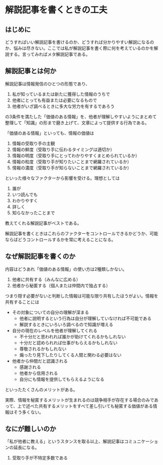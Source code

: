 # 解説記事を書くときの工夫

## はじめに

どうすればいい解説記事を書けるのか、どうすれば分かりやすい解説になるのか、悩みは尽きない。ここでは私が解説記事を書く際に何を考えているのかを解説する。言ってみればメタ解説記事である。

## 解説記事とは何か

解説記事は情報発信のひとつの形態であり、

1. 私が知っているまたは新たに獲得した情報のうちで
2. 他者にとっても有益または必要になるもので
3. 他者がいざ調べるときに多大な労力を有するであろう

の3条件を満たした「価値のある情報」を、他者が理解しやすいようにまとめて整理して「知識」の形まで磨き上げて、文章によって提供する行為である。

「価値のある情報」といっても、情報の価値は

1. 情報の受取り手の主観
2. 情報の鮮度（受取り手に伝わるタイミングは適切か）
3. 情報の明度（受取り手にとってわかりやすくまとめられているか）
4. 情報の粒度（受取り手が知りたいことまで網羅されているか）
5. 情報の濃度（受取り手が知らないことまで網羅されているか）

といった様々なファクターから影響を受ける。理想としては

1. 誰が
2. いつ読んでも
3. わかりやすく
4. 詳しく
5. 知らなかったことまで

教えてくれる解説記事がベストである。

解説記事を書くときはこれらのファクターをコントロールできるかどうか、可能ならばどうコントロールするかを常に考えることになる。

## なぜ解説記事を書くのか

内容はどうあれ「価値のある情報」の使い方は2種類しかない。

1. 他者に共有する（みんなに広める）
2. 他者から秘匿する（個人または仲間内で独占する）

つまり隠す必要がないと判断した情報は可能な限り共有したほうがよい。情報を共有することには

* その対象についての自分の理解が深まる
  * 他者に説明するという行為は自分が理解していなければ不可能である
  * 解説するときにいろいろ調べるので知識が増える
* 自分の現在のレベルを他者が理解してくれる
  * 不十分だと思われれば誰かが助けてくれるかもしれない
  * 十分だと認められれば仕事がもらえるかもしれない
  * 尊敬されるかもしれない
  * 煽ったり見下したりしてくる人間と関わる必要はない
* 他者から仲間だと認識される
  * 感謝される
  * 他者から信用される
  * 自分にも情報を提供してもらえるようになる

といったたくさんのメリットがある。

実際、情報を秘匿するメリットが生まれるのは競争相手が存在する場合のみであって、上で述べた共有するメリットをすべて差し引いても秘匿する価値がある情報はそう多くない。

## なにが難しいのか

「私が他者に教える」というスタンスを取る以上、解説記事はコミュニケーションの延長になる。

1. 受取り手が不特定多数である



